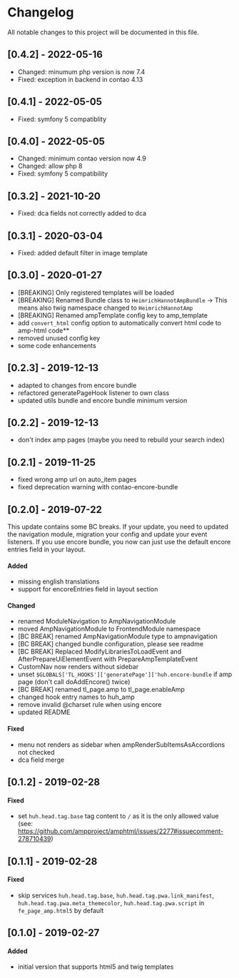 # Changelog
All notable changes to this project will be documented in this file.

## [0.4.2] - 2022-05-16
- Changed: minumum php version is now 7.4
- Fixed: exception in backend in contao 4.13

## [0.4.1] - 2022-05-05
- Fixed: symfony 5 compatiblity

## [0.4.0] - 2022-05-05
- Changed: minimum contao version now 4.9
- Changed: allow php 8
- Fixed: symfony 5 compatibility

## [0.3.2] - 2021-10-20
- Fixed: dca fields not correctly added to dca

## [0.3.1] - 2020-03-04
- Fixed: added default filter in image template

## [0.3.0] - 2020-01-27
- [BREAKING] Only registered templates will be loaded
- [BREAKING] Renamed Bundle class to `HeimrichHannotAmpBundle` -> This means also twig namespace changed to `HeimrichHannotAmp`
- [BREAKING] Renamed ampTemplate config key to amp_template
- add `convert_html` config option to automatically convert html code to amp-html code** 
- removed unused config key
- some code enhancements


## [0.2.3] - 2019-12-13
- adapted to changes from encore bundle
- refactored generatePageHook listener to own class
- updated utils bundle and encore bundle minimum version

## [0.2.2] - 2019-12-13
- don't index amp pages (maybe you need to rebuild your search index)

## [0.2.1] - 2019-11-25
- fixed wrong amp url on auto_item pages
- fixed deprecation warning with contao-encore-bundle

## [0.2.0] - 2019-07-22

This update contains some BC breaks. If your update, you need to updated the navigation module, migration your config and update your event listeners. If you use encore bundle, you now can just use the default encore entries field in your layout.

#### Added
* missing english translations
* support for encoreEntries field in layout section

#### Changed
* renamed ModuleNavigation to AmpNavigationModule
* moved AmpNavigationModule to FrontendModule namespace
* [BC BREAK] renamed AmpNavigationModule type to ampnavigation
* [BC BREAK] changed bundle configuration, please see readme
* [BC BREAK] Replaced ModifyLibrariesToLoadEvent and AfterPrepareUiElementEvent with PrepareAmpTemplateEvent
* CustomNav now renders without sidebar
* unset `$GLOBALS['TL_HOOKS']['generatePage']['huh.encore-bundle` if amp page (don't call doAddEncore() twice)
* [BC BREAK] renamed tl_page.amp to tl_page.enableAmp
* changed hook entry names to huh_amp
* remove invalid @charset rule when using encore
* updated README

#### Fixed
* menu not renders as sidebar when ampRenderSubItemsAsAccordions not checked
* dca field merge

## [0.1.2] - 2019-02-28

#### Fixed
* set `huh.head.tag.base` tag content to `/` as it is the only allowed value (see: https://github.com/ampproject/amphtml/issues/2277#issuecomment-278710439)

## [0.1.1] - 2019-02-28

#### Fixed
* skip services `huh.head.tag.base`, `huh.head.tag.pwa.link_manifest`, `huh.head.tag.pwa.meta_themecolor`, `huh.head.tag.pwa.script` in `fe_page_amp.html5` by default

## [0.1.0] - 2019-02-27

#### Added
* initial version that supports html5 and twig templates
